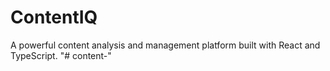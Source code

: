 # ContentIQ

A powerful content analysis and management platform built with React and TypeScript.
"# content-" 
